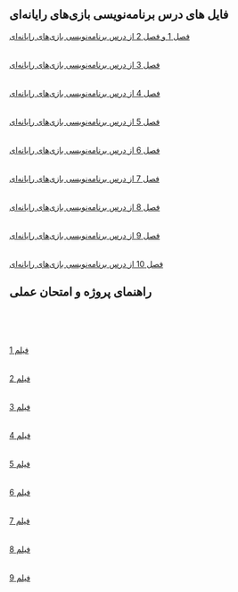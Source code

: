 ## فایل های درس برنامه‌نویسی بازی‌های رایانه‌ای



[فصل 1 و فصل 2 از درس برنامه‌نویسی بازی‌های رایانه‌ای](https://drive.google.com/file/d/11dciLQ6Nsj9Qqj7_wWqkscQGjFcVh0CO/view)
<br>
<br>
<br>
[فصل 3 از درس برنامه‌نویسی بازی‌های رایانه‌ای](https://drive.google.com/file/d/11rt6TIkhwY_3q9NgEc3fDGOGpIhTwB07/view?usp=sharing)
<br>
<br>
<br>
[فصل 4 از درس برنامه‌نویسی بازی‌های رایانه‌ای](https://drive.google.com/file/d/1-ESpSs15BZXugKewiFJJw7DTANR7swf2/view?usp=sharing)
<br>
<br>
<br>
[فصل 5 از درس برنامه‌نویسی بازی‌های رایانه‌ای](https://drive.google.com/file/d/1wr2V3lli6m-xPxk7uhmU6IFJ8VYmsMFU/view?usp=sharing)
<br>
<br>
<br>
[فصل 6 از درس برنامه‌نویسی بازی‌های رایانه‌ای](https://drive.google.com/file/d/1j5P3pqERRYgTUvO7b_IbS_yBZpPTsWUu/view?usp=sharing)
<br>
<br>
<br>
[فصل 7 از درس برنامه‌نویسی بازی‌های رایانه‌ای](https://drive.google.com/file/d/1NHTeeQtKCZ7laLS2FqIoLqwdzKsKbpn-/view?usp=sharing)
<br>
<br>
<br>
[فصل 8 از درس برنامه‌نویسی بازی‌های رایانه‌ای](https://drive.google.com/file/d/1KJgb9cv07VX1W_SU0icnTciUvksz-skH/view?usp=sharing)
<br>
<br>
<br>
[فصل 9 از درس برنامه‌نویسی بازی‌های رایانه‌ای](https://drive.google.com/file/d/1lH-Bk1yYg0tQACEitSHDC1DFazX6V5gq/view?usp=sharing)
<br>
<br>
<br>
[فصل 10 از درس برنامه‌نویسی بازی‌های رایانه‌ای](https://drive.google.com/file/d/1db9PfKO-dVNHsMmBwdJTbRiEYD8v-eg7/view)
## راهنمای پروژه و امتحان عملی



<br>
<br>
<br>

[فیلم 1](https://drive.google.com/file/d/13lMWRewEJfAhbykVctLXx1Ujs7IS4EbE/view?usp=sharing)
<br>
<br>
<br>
[فیلم 2](https://drive.google.com/file/d/1qZiKBCGz-xUXoAZPMTKaqWnmQZm9Kv4E/view?usp=sharing)
<br>
<br>
<br>
[فیلم 3](https://drive.google.com/file/d/1sAo8BSMO0jvbOG_mq5-xMXcGhptv0pb_/view?usp=sharing)
<br>
<br>
<br>
[فیلم 4](https://drive.google.com/file/d/1wzNFnQ1u-xCmNeFbPAHP8XXR7Ttw8tyx/view?usp=sharing)
<br>
<br>
<br>
[فیلم 5](https://drive.google.com/file/d/1nyTB7ol7Tbpzzxjrgkdy_F-P-XbAepZu/view?usp=sharing)
<br>
<br>
<br>
[فیلم 6](https://drive.google.com/file/d/12m5ty7xcE7O94rzbvZotC0dwV7RdKqf8/view?usp=sharing)
<br>
<br>
<br>
[فیلم 7](https://drive.google.com/file/d/1InkB_xwBEc4AiKFVxFpwy8ljPK41z_26/view?usp=sharing)
<br>
<br>
<br>
[فیلم 8](https://drive.google.com/file/d/1TMqx_2kEWeFjKX6MrFQI0WN3MbXoakSt/view?usp=sharing)
<br>
<br>
<br>
[فیلم 9](https://drive.google.com/file/d/14DMnEp27VCheCKsh8I289PA3Ag6Ylz7a/view?usp=sharing)
